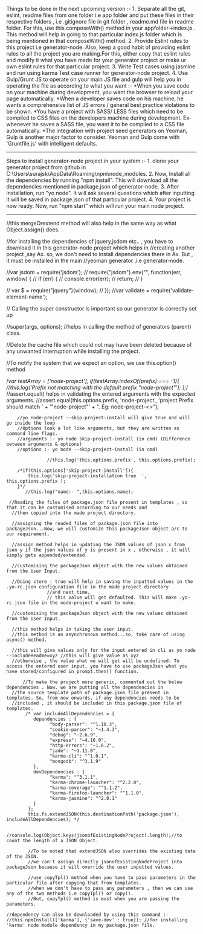 Things to be done in the next upcoming version :-
1.
Separate all the git, eslint, readme files from one folder i.e app folder and put these files in their respective folders , i.e
.gitignore file in git folder , readme.md file in readme folder.
For this, use this.composeWith() method in your appfolder->index.js . This method will help in going to that particular index.js folder which is being mentioned in that composeWith() method.
2.
Provide Eslint rules to this project i.e generator-node. Also, keep a good habit of providing eslint rules to all the project you are making.For this, either copy that eslint rules and modify it what you have made for your generator project or make ur own eslint rules for that particular project.
3.
Write Test cases using jasmine and run using karma Test case runner for generator-node project.
4.
Use Gulp/Grunt JS to operate on your main JS file and gulp will help you in operating the file as according to what you want :-
	*When you save code on your machine during development, you want the browser to reload your page automatically.
	*When a developer saves code on his machine, he wants a comprehensive list of JS errors / general best practice violations to be shown.
	*You have a project with SASS/ LESS files which need to be compiled to CSS files on the developers machine during development.
	 Ex-whenever he saves a SASS file, you want it to be compiled to a CSS file automatically.
	*The integration with project seed generators on Yeoman, Gulp is another major factor to consider. Yeoman and Gulp come with 'Gruntfile.js' with intelligent defaults.
 
*******************************************************************
 Steps to install generator-node project in your system :-
1.
clone your generator project from github in C:\Users\surajsk\AppData\Roaming\npm\node_modules.
2.
Now, Install all the dependencies by running "npm install". This will download all the dependencies mentioned in package.json of generator-node.
3.
After installation, run "yo node".
	It will ask several questions which after inputting it will be saved in package.json of that particular project.
4.
Your project is now ready. Now, run "npm start" which will run your main node project.

*******************************************************************
//this mergeOrextend method will also help in the same way as what Object.assign() does.

//for installing the dependencies of jquery,jsdom etc.. , you have to download it in this generator-node project which helps in 
//creating another project ,say Ax. so, we don't need to install dependencies there in Ax. But , it must be installed in the main
//yeoman generator ,i.e generator-node.

//var jsdom = require('jsdom');
// require("jsdom").env("", function(err, window) {
//     if (err) {
//         console.error(err);
//         return;
//     }
 
//     var $ = require("jquery")(window);
// });
//var validate = require('validate-element-name');

// Calling the super constructor is important so our generator is correctly set up

//super(args, options); //helps in calling the method of generators (parent) class.

//Delete the cache file which could not may have been deleted because of any unwanted interruption while installing the project.

//To notify the system that we expect an option, we use this.option() method

/*var testArray = ['node-project'];
		    if(testArray.indexOf(prefix) === -1){
			  //this.log('Prefix not matching with the default prefix "node-project"');
        };*/
        //assert.equal() helps in validating the entered arguments with the expected arguments.
//assert.equal(this.options.prefix, 'node-project', 'project Prefix should match ' + '"node-project"' + ". Eg: node-project-<<project name>>");

        //yo node-project --skip-project-install will give true and will go inside the loop
        //Options look a lot like arguments, but they are written as command line flags.
        //arguments :- yo node skip-project-install (in cmd) (Difference between arguments & options)
        //options :- yo node --skip-project-install (in cmd)

        		   //this.log('this.options.prefix', this.options.prefix);

        /*if(this.options['skip-project-install']){
            this.log('skip-project-installation true  ', this.options.prefix );
        }*/
		   //this.log("name:- ",this.options.name);

	 //Reading the files of package.json file present in templates , so that it can be customised according to our needs and 
      //then copied into the made project directory.

      //assigning the readed files of package.json file into packageJson...Now, we will customize this packageJson object a/c to our requirement.

      //assign method helps in updating the JSON values of json x from json y if the json values of y is present in x , otherwise , it will simply gets appended/extended.

      //customising the packageJson object with the new values obtained from the User Input.

      //Doing store : true will help in saving the inputted values in the .yo-rc.json configuration file in the made project directory 
                   //and next time,
                   // this value will get defaulted. This will make .yo-rc.json file in the node-project u want to make.

      //customising the packageJson object with the new values obtained from the User Input.

      //this method helps in taking the user input.
      //this method is an asynchronous method...so, take care of using async() method.

      //this will give values only for the input entered in cli as yo node --includeReadme=xyz //this will give value as xyz
      //otherwise , the value what we will get will be undefined. To access the entered user input, you have to use packageJson what you have stored/configured in prompt.then() function. 

          //To make the project more generic, commented out the below dependencies . Now, we are putting all the dependencies in
      //the source template path of package.json file present in templates. So, from now onwards, if any dependencies needs to be 
      //included , it should be included in this package.json file of templates.
           /* var includeAllDependencies = {
              dependencies : {
                    "body-parser": "^1.18.3",
                    "cookie-parser": "~1.4.3",
                    "debug": "~2.6.9",
                    "express": "~4.16.0",
                    "http-errors": "~1.6.2",
                    "jade": "~1.11.0",
                    "karma-cli": "^1.0.1",
                    "mongodb": "^3.1.9"
              },
              devDependencies : {
                    "karma": "^3.1.1",
                    "karma-chrome-launcher": "^2.2.0",
                    "karma-coverage": "^1.1.2",
                    "karma-firefox-launcher": "^1.1.0",
                    "karma-jasmine": "^2.0.1"
              }
            };
            this.fs.extendJSON(this.destinationPath('package.json'), includeAllDependencies); */

            //console.log(Object.keys(jsonofExistingNodeProject).length);//to count the length of a JSON Object.

            //To be noted that extendJSON also overrides the existing data of the JSON.
            //we can't assign directly jsonofExistingNodeProject into packageJson because it will override the user inputted values.

            //use copyTpl() method when you have to pass parameters in the particular file after copying that from templates.
            //when we don't have to pass any parameters , then we can use any of the two methods i.e copyTpl() or copy().
            //But, copyTpl() method is must when you are passing the parameters.

    //dependency can also be downloaded by using this command :-
    //this.npmInstall(['karma'], {'save-dev' : true}); //for installing 'karma' node module dependency in my package.json file.  
